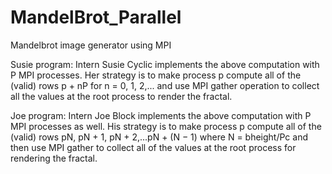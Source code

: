 # MandelBrot_Parallel
Mandelbrot image generator using MPI

Susie program:
Intern Susie Cyclic implements the above computation with P MPI processes. Her strategy is to
make process p compute all of the (valid) rows p + nP for n = 0, 1, 2,... and use MPI gather
operation to collect all the values at the root process to render the fractal.

Joe program:
Intern Joe Block implements the above computation with P MPI processes as well. His strategy is to make process p compute all of the (valid) rows pN, pN + 1, pN + 2,...pN + (N − 1)
where N = bheight/Pc and then use MPI gather to collect all of the values at the root process for
rendering the fractal.

